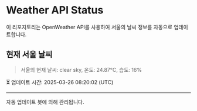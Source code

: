 
# Weather API Status

이 리포지토리는 OpenWeather API를 사용하여 서울의 날씨 정보를 자동으로 업데이트합니다.

## 현재 서울 날씨
> 서울의 현재 날씨: clear sky, 온도: 24.87°C, 습도: 16%

⏳ 업데이트 시간: 2025-03-26 08:20:02 (UTC)

---
자동 업데이트 봇에 의해 관리됩니다.
